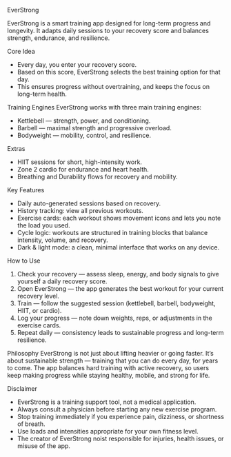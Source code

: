 EverStrong

EverStrong is a smart training app designed for long-term progress and longevity.
It adapts daily sessions to your recovery score and balances strength, endurance, and resilience.

Core Idea
- Every day, you enter your recovery score.
- Based on this score, EverStrong selects the best training option for that day.
- This ensures progress without overtraining, and keeps the focus on long-term health.

Training Engines
EverStrong works with three main training engines:
- Kettlebell — strength, power, and conditioning.
- Barbell — maximal strength and progressive overload.
- Bodyweight — mobility, control, and resilience.

Extras
- HIIT sessions for short, high-intensity work.
- Zone 2 cardio for endurance and heart health.
- Breathing and Durability flows for recovery and mobility.

Key Features
- Daily auto-generated sessions based on recovery.
- History tracking: view all previous workouts.
- Exercise cards: each workout shows movement icons and lets you note the load you used.
- Cycle logic: workouts are structured in training blocks that balance intensity, volume, and recovery.
- Dark & light mode: a clean, minimal interface that works on any device.

How to Use
1. Check your recovery — assess sleep, energy, and body signals to give yourself a daily recovery score.
2. Open EverStrong — the app generates the best workout for your current recovery level.
3. Train — follow the suggested session (kettlebell, barbell, bodyweight, HIIT, or cardio).
4. Log your progress — note down weights, reps, or adjustments in the exercise cards.
5. Repeat daily — consistency leads to sustainable progress and long-term resilience.

Philosophy
EverStrong is not just about lifting heavier or going faster.
It’s about sustainable strength — training that you can do every day, for years to come.
The app balances hard training with active recovery, so users keep making progress while staying healthy, mobile, and strong for life.

Disclaimer
- EverStrong is a training support tool, not a medical application.
- Always consult a physician before starting any new exercise program.
- Stop training immediately if you experience pain, dizziness, or shortness of breath.
- Use loads and intensities appropriate for your own fitness level.
- The creator of EverStrong  noist responsible for injuries, health issues, or misuse of the app.
